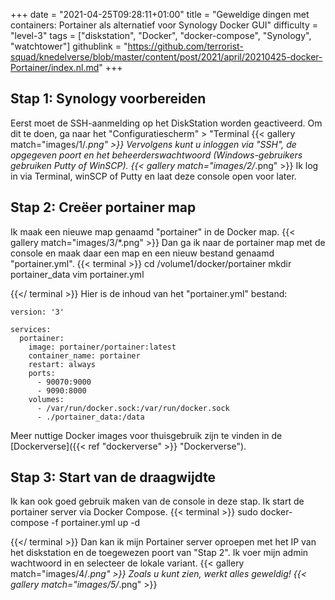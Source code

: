 +++
date = "2021-04-25T09:28:11+01:00"
title = "Geweldige dingen met containers: Portainer als alternatief voor Synology Docker GUI"
difficulty = "level-3"
tags = ["diskstation", "Docker", "docker-compose", "Synology", "watchtower"]
githublink = "https://github.com/terrorist-squad/knedelverse/blob/master/content/post/2021/april/20210425-docker-Portainer/index.nl.md"
+++

## Stap 1: Synology voorbereiden
Eerst moet de SSH-aanmelding op het DiskStation worden geactiveerd. Om dit te doen, ga naar het "Configuratiescherm" > "Terminal
{{< gallery match="images/1/*.png" >}}
Vervolgens kunt u inloggen via "SSH", de opgegeven poort en het beheerderswachtwoord (Windows-gebruikers gebruiken Putty of WinSCP).
{{< gallery match="images/2/*.png" >}}
Ik log in via Terminal, winSCP of Putty en laat deze console open voor later.
## Stap 2: Creëer portainer map
Ik maak een nieuwe map genaamd "portainer" in de Docker map.
{{< gallery match="images/3/*.png" >}}
Dan ga ik naar de portainer map met de console en maak daar een map en een nieuw bestand genaamd "portainer.yml".
{{< terminal >}}
cd /volume1/docker/portainer
mkdir portainer_data
vim portainer.yml

{{</ terminal >}}
Hier is de inhoud van het "portainer.yml" bestand:
```
version: '3'

services:
  portainer:
    image: portainer/portainer:latest
    container_name: portainer
    restart: always
    ports:
      - 90070:9000
      - 9090:8000
    volumes:
      - /var/run/docker.sock:/var/run/docker.sock
      - ./portainer_data:/data

```
Meer nuttige Docker images voor thuisgebruik zijn te vinden in de [Dockerverse]({{< ref "dockerverse" >}} "Dockerverse").
## Stap 3: Start van de draagwijdte
Ik kan ook goed gebruik maken van de console in deze stap. Ik start de portainer server via Docker Compose.
{{< terminal >}}
sudo docker-compose -f portainer.yml up -d

{{</ terminal >}}
Dan kan ik mijn Portainer server oproepen met het IP van het diskstation en de toegewezen poort van "Stap 2". Ik voer mijn admin wachtwoord in en selecteer de lokale variant.
{{< gallery match="images/4/*.png" >}}
Zoals u kunt zien, werkt alles geweldig!
{{< gallery match="images/5/*.png" >}}